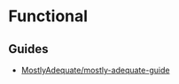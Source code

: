 # Functional

## Guides

- [MostlyAdequate/mostly-adequate-guide](https://github.com/MostlyAdequate/mostly-adequate-guide)
